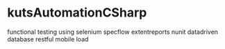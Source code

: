 # kutsAutomationCSharp
functional testing using selenium specflow extentreports nunit datadriven database restful mobile load
